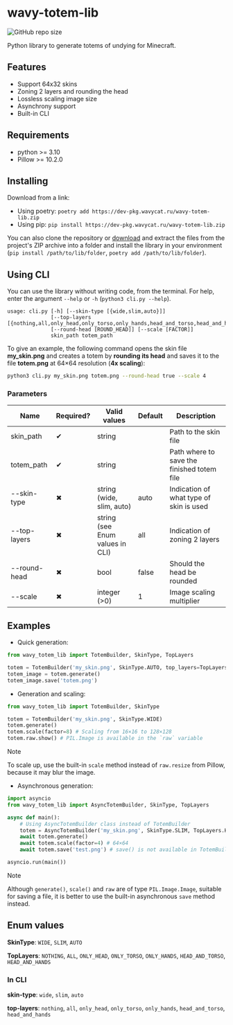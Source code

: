 # wavy-totem-lib

![GitHub repo size](https://img.shields.io/github/repo-size/wavy-cat/wavy-totem-lib?style=for-the-badge&logo=github&logoColor=white&labelColor=1A222E&color=242B36&cacheSeconds=0)

Python library to generate totems of undying for Minecraft.

## Features

* Support 64x32 skins
* Zoning 2 layers and rounding the head
* Lossless scaling image size
* Asynchrony support
* Built-in CLI

## Requirements

* python >= 3.10
* Pillow >= 10.2.0

## Installing

Download from a link:

* Using poetry: `poetry add https://dev-pkg.wavycat.ru/wavy-totem-lib.zip`
* Using pip: `pip install https://dev-pkg.wavycat.ru/wavy-totem-lib.zip`

You can also clone the repository or [download](https://github.com/wavy-cat/wavy-totem-lib/archive/refs/heads/main.zip)
and extract the files from the project's ZIP archive into a folder and install the library in your
environment (`pip install /path/to/lib/folder`, `poetry add /path/to/lib/folder`).

## Using CLI

You can use the library without writing code, from the terminal.
For help, enter the argument `--help` or `-h` (`python3 cli.py --help`).

```
usage: cli.py [-h] [--skin-type [{wide,slim,auto}]]
              [--top-layers [{nothing,all,only_head,only_torso,only_hands,head_and_torso,head_and_hands}]]
              [--round-head [ROUND_HEAD]] [--scale [FACTOR]]
              skin_path totem_path
```

To give an example, the following command opens the skin file **my_skin.png** and creates a totem by **rounding its head**
and saves it to the file **totem.png** at 64×64 resolution (**4x scaling**):

```bash
python3 cli.py my_skin.png totem.png --round-head true --scale 4
```

### Parameters

| Name         | Required? | Valid values                    | Default | Description                                |
|--------------|-----------|---------------------------------|---------|--------------------------------------------|
| skin_path    | ✔         | string                          |         | Path to the skin file                      |
| totem_path   | ✔         | string                          |         | Path where to save the finished totem file |
| --skin-type  | ✖         | string (wide, slim, auto)       | auto    | Indication of what type of skin is used    |
| --top-layers | ✖         | string (see Enum values in CLI) | all     | Indication of zoning 2 layers              |
| --round-head | ✖         | bool                            | false   | Should the head be rounded                 |
| --scale      | ✖         | integer (>0)                    | 1       | Image scaling multiplier                   |

## Examples

* Quick generation:

```python
from wavy_totem_lib import TotemBuilder, SkinType, TopLayers

totem = TotemBuilder('my_skin.png', SkinType.AUTO, top_layers=TopLayers.ONLY_HEAD, round_head=True)
totem_image = totem.generate()
totem_image.save('totem.png')
```

* Generation and scaling:

```python
from wavy_totem_lib import TotemBuilder, SkinType

totem = TotemBuilder('my_skin.png', SkinType.WIDE)
totem.generate()
totem.scale(factor=8) # Scaling from 16×16 to 128×128
totem.raw.show() # PIL.Image is available in the `raw` variable
```

> [!NOTE]
> To scale up, use the built-in `scale` method instead of `raw.resize` from Pillow, because it may blur the image.

* Asynchronous generation:

```python
import asyncio
from wavy_totem_lib import AsyncTotemBuilder, SkinType, TopLayers

async def main():
    # Using AsyncTotemBuilder class instead of TotemBuilder
    totem = AsyncTotemBuilder('my_skin.png', SkinType.SLIM, TopLayers.HEAD_AND_HANDS)
    await totem.generate()
    await totem.scale(factor=4) # 64×64
    await totem.save('test.png') # save() is not available in TotemBuilder

asyncio.run(main())
```

> [!NOTE]
> Although `generate()`, `scale()` and `raw` are of type `PIL.Image.Image`, suitable for saving a file, it is better to
> use the built-in asynchronous `save` method instead.

## Enum values

**SkinType**: `WIDE`, `SLIM`, `AUTO`

**TopLayers**: `NOTHING`, `ALL`, `ONLY_HEAD`, `ONLY_TORSO`, `ONLY_HANDS`, `HEAD_AND_TORSO`, `HEAD_AND_HANDS`

### In CLI

**skin-type**: `wide`, `slim`, `auto`

**top-layers**: `nothing`, `all`, `only_head`, `only_torso`, `only_hands`, `head_and_torso`, `head_and_hands`

